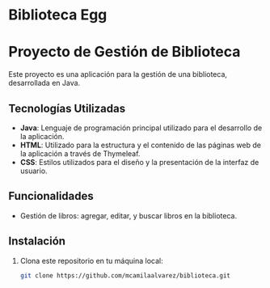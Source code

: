 ﻿# Biblioteca Egg

 # Proyecto de Gestión de Biblioteca

Este proyecto es una aplicación para la gestión de una biblioteca, desarrollada en Java. 

## Tecnologías Utilizadas

- **Java**: Lenguaje de programación principal utilizado para el desarrollo de la aplicación.
- **HTML**: Utilizado para la estructura y el contenido de las páginas web de la aplicación a través de Thymeleaf.
- **CSS**: Estilos utilizados para el diseño y la presentación de la interfaz de usuario.

## Funcionalidades

- Gestión de libros: agregar, editar,  y buscar libros en la biblioteca.

## Instalación

1. Clona este repositorio en tu máquina local:

   ```bash
   git clone https://github.com/mcamilaalvarez/biblioteca.git

